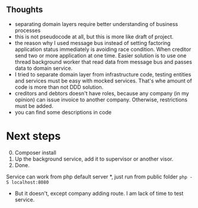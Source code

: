 ## Thoughts

- separating domain layers require better understanding of business processes
- this is not pseudocode at all, but this is more like draft of project. 
- the reason why I used message bus instead of setting factoring application status immediately is avoiding race condition. When creditor send two or more application at one time. Easier solution is to use one thread background worker that read data from message bus and passes data to domain service.
- I tried to separate domain layer from infrastructure code, testing entities and services must be easy with mocked services. That's whe amount of code is more than not DDD solution.
- creditors and debtors doesn't have roles, because any company (in my opinion) can issue invoice to another company. Otherwise, restrictions must be added.
- you can find some descriptions in code

# Next steps

0. Composer install
1. Up the background service, add it to supervisor or another visor.
2. Done.

Service can work from php default server *, just run from public folder `php -S localhost:8080`


* But it doesn't, except company adding route. I am lack of time to test service.
